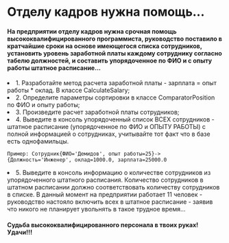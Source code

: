 # Отделу кадров нужна помощь...

#### На предприятии отделу кадров нужна срочная помощь высококвалифицированного программиста, руководство поставило в кратчайшие сроки на основе имеющегося списка сотрудников, установить уровень заработной платы каждому сотруднику согласно табелю должностей, и составить упорядоченное по ФИО и с опыту работы штатное расписание...

<li>
1. Разработайте метод расчета заработной платы -  зарплата = опыт работы * оклад. В классе CalculateSalary;
<li>
2. Определите параметры сортировки в классе ComparatorPosition по ФИО и опыту работы;
<li>
3. Произведите расчет заработной платы сотрудников;
<li>
4. Выведите в консоль упорядоченный список ВСЕХ сотрудников - штатное расписание (упорядоченное по ФИО и ОПЫТУ РАБОТЫ) с полной информацией о сотрудниках, учитывайте тот факт что в базе есть однофамильцы.
   
`Пример: Сотрудник{ФИО='Демидов', опыт работы=25}->{Должность='Инженер', оклад=1000.0, зарплата=25000.0`

<li>
5. Выведите в консоль информацию о количестве сотрудников из упорядоченного штатного расписания. Количество сотрудников в штатном расписании должно соответствовать количеству сотрудников в списке. В данный момент на предприятии работает 11 человек - руководство настояло включить всех в штатное расписание -  заявив что никого не планирует увольнять в такое трудное время...

#### Судьба высококвалифицированного персонала в твоих руках! Удачи!!!
